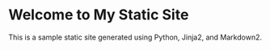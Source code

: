 # Welcome to My Static Site

This is a sample static site generated using Python, Jinja2, and Markdown2.
